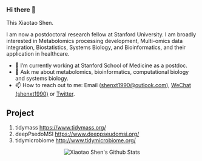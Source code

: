 ### Hi there 👋

This Xiaotao Shen.

I am now a postdoctoral research fellow at Stanford University. I am broadly interested in Metabolomics processing development, Multi-omics data integration, Biostatistics, Systems Biology, and Bioinformatics, and their application in healthcare.

- 🔭 I’m currently working at Stanford School of Medicine as a postdoc.
- 💬 Ask me about metabolomics, bioinformatics, computational biology and systems biology.
- 📫 How to reach out to me: Email (shenxt1990@outlook.com), [WeChat (shenxt1990)](https://www.shenxt.info/files/wechat_QR.jpg) or [Twitter](https://twitter.com/xiaotaoshen1990).

## Project

1. tidymass https://www.tidymass.org/
2. deepPsedoMSI https://www.deeppseudomsi.org/
3. tidymicrobiome http://www.tidymicrobiome.org/

<div align="center">

<img align="center" src="https://github-readme-stats.vercel.app/api?username=jaspershen&include_all_commits=true&count_private=true&show_icons=true&line_height=20&title_color=7A7ADB&icon_color=2234AE&text_color=D3D3D3&bg_color=0,000000,130F40" alt="Xiaotao Shen's Github Stats">

</div>

